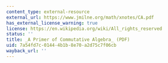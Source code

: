 ```yaml
---
content_type: external-resource
external_url: https://www.jmilne.org/math/xnotes/CA.pdf
has_external_license_warning: true
license: https://en.wikipedia.org/wiki/All_rights_reserved
status: ''
title: _A Primer of Commutative Algebra_ (PDF)
uid: 7a54fd7c-0144-4b1b-8e70-a2d75c7f06cb
wayback_url: ''
---
```


